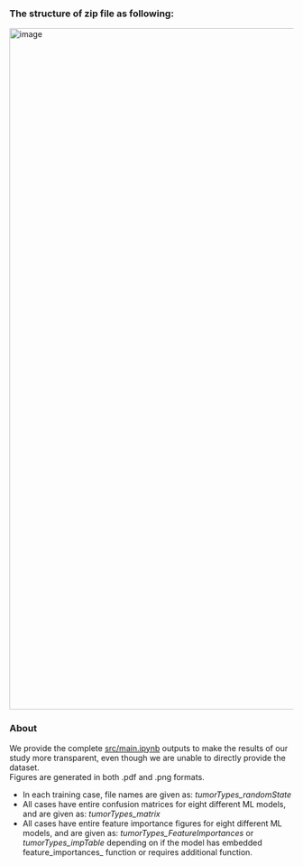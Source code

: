 ### The structure of zip file as following:

<img width="1206" alt="image" src="https://user-images.githubusercontent.com/44132720/229605146-2f7cbf14-c3f1-4da1-85df-f6e25a6521da.png">


### About

We provide the complete [src/main.ipynb](https://github.com/toygarr/save-the-kid/blob/main/src/main.ipynb) outputs to make the results of our study more transparent, even though we are unable to directly provide the dataset.<br/>
Figures are generated in both .pdf and .png formats.

* In each training case, file names are given as: *tumorTypes_randomState*
* All cases have entire confusion matrices for eight different ML models, and are given as: *tumorTypes_matrix*
* All cases have entire feature importance figures for eight different ML models, and are given as: *tumorTypes_FeatureImportances* or *tumorTypes_impTable* depending on if the model has embedded feature_importances_ function or requires additional function.

